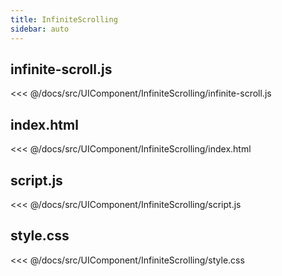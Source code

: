 ```yaml
---
title: InfiniteScrolling
sidebar: auto
---
```


## infinite-scroll.js
<<< @/docs/src/UIComponent/InfiniteScrolling/infinite-scroll.js

## index.html
<<< @/docs/src/UIComponent/InfiniteScrolling/index.html

## script.js
<<< @/docs/src/UIComponent/InfiniteScrolling/script.js

## style.css
<<< @/docs/src/UIComponent/InfiniteScrolling/style.css

